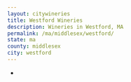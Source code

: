 ```yaml
---
layout: citywineries
title: Westford Wineries
description: Wineries in Westford, MA
permalink: /ma/middlesex/westford/
state: ma
county: middlesex
city: westford
---
```

-
